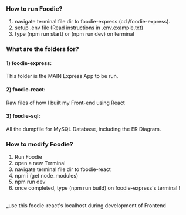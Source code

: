 ### How to run Foodie?
1) navigate terminal file dir to foodie-express (cd /foodie-express).
2) setup .env file (Read instructions in .env.example.txt)
3) type (npm run start) or (npm run dev) on terminal


### What are the folders for?
#### 1) foodie-express:
This folder is the MAIN Express App to be run.

#### 2) foodie-react:
Raw files of how I built my Front-end using React

#### 3) foodie-sql:
All the dumpfile for MySQL Database, including the ER Diagram.


### How to modify Foodie?
1) Run Foodie
2) open a new Terminal
3) navigate terminal file dir to foodie-react
4) npm i (get node_modules)
5) npm run dev
6) once completed, type (npm run build) on foodie-express's terminal !
<br>
_use this foodie-react's localhost during development of Frontend
